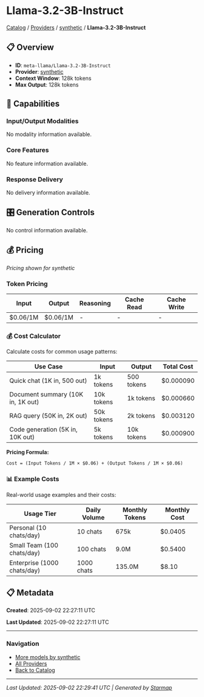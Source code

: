 # Llama-3.2-3B-Instruct
  
[Catalog](../../../../..) / [Providers](../../../..) / [synthetic](../../..) / **Llama-3.2-3B-Instruct**


## 📋 Overview
  
- **ID**: `meta-llama/Llama-3.2-3B-Instruct`
- **Provider**: [synthetic](../)
- **Context Window**: 128k tokens
- **Max Output**: 128k tokens
  
## 🎯 Capabilities
  
### Input/Output Modalities
  
No modality information available.
  
### Core Features
  
No feature information available.
  
### Response Delivery
  
No delivery information available.
  
## 🎛️ Generation Controls
  
No control information available.
  
## 💰 Pricing
  
*Pricing shown for synthetic*
  
  
### Token Pricing
  
| Input | Output | Reasoning | Cache Read | Cache Write |
|---------|---------|---------|---------|---------|
| $0.06/1M | $0.06/1M | - | - | - |

  
### 💰 Cost Calculator
  
Calculate costs for common usage patterns:
  
  
| Use Case | Input | Output | Total Cost |
|---------|---------|---------|---------|
| Quick chat (1K in, 500 out) | 1k tokens | 500 tokens | $0.000090 |
| Document summary (10K in, 1K out) | 10k tokens | 1k tokens | $0.000660 |
| RAG query (50K in, 2K out) | 50k tokens | 2k tokens | $0.003120 |
| Code generation (5K in, 10K out) | 5k tokens | 10k tokens | $0.000900 |

  
**Pricing Formula:**
  
```
Cost = (Input Tokens / 1M × $0.06) + (Output Tokens / 1M × $0.06)
```
  
### 📊 Example Costs
  
Real-world usage examples and their costs:
  
  
| Usage Tier | Daily Volume | Monthly Tokens | Monthly Cost |
|---------|---------|---------|---------|
| Personal (10 chats/day) | 10 chats | 675k | $0.0405 |
| Small Team (100 chats/day) | 100 chats | 9.0M | $0.5400 |
| Enterprise (1000 chats/day) | 1000 chats | 135.0M | $8.10 |

  
## 📋 Metadata
  
**Created**: 2025-09-02 22:27:11 UTC
  
**Last Updated**: 2025-09-02 22:27:11 UTC
  
  
---
  
  
### Navigation

- [More models by synthetic](../)
- [All Providers](../../../../../providers)
- [Back to Catalog](../../../../..)


---
_Last Updated: 2025-09-02 22:29:41 UTC | Generated by [Starmap](https://github.com/agentstation/starmap)_
